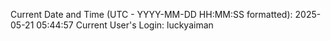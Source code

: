 Current Date and Time (UTC - YYYY-MM-DD HH:MM:SS formatted): 2025-05-21 05:44:57
Current User's Login: luckyaiman

